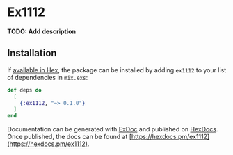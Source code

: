 # Ex1112

**TODO: Add description**

## Installation

If [available in Hex](https://hex.pm/docs/publish), the package can be installed
by adding `ex1112` to your list of dependencies in `mix.exs`:

```elixir
def deps do
  [
    {:ex1112, "~> 0.1.0"}
  ]
end
```

Documentation can be generated with [ExDoc](https://github.com/elixir-lang/ex_doc)
and published on [HexDocs](https://hexdocs.pm). Once published, the docs can
be found at [https://hexdocs.pm/ex1112](https://hexdocs.pm/ex1112).


